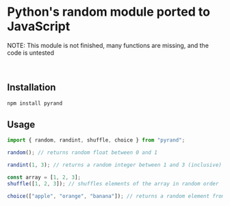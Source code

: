 # Python's random module ported to JavaScript

NOTE: This module is not finished, many functions are missing, and the code is untested

<br>

## Installation

```sh
npm install pyrand
```

## Usage

```ts
import { random, randint, shuffle, choice } from "pyrand";

random(); // returns random float between 0 and 1

randint(1, 3); // returns a random integer between 1 and 3 (inclusive)

const array = [1, 2, 3];
shuffle([1, 2, 3]); // shuffles elements of the array in random order

choice(["apple", "orange", "banana"]); // returns a random element from the array
```
